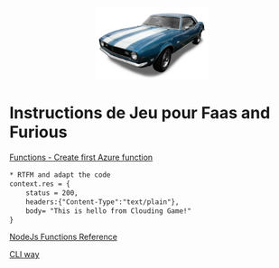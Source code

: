 <center><img src="./images/faas_and_furious.png" width="200"></center>

# Instructions de Jeu pour Faas and Furious

[Functions - Create first Azure function](https://docs.microsoft.com/fr-fr/azure/azure-functions/functions-create-first-azure-function)
```
* RTFM and adapt the code
context.res = {
	status = 200,
	headers:{"Content-Type":"text/plain"},
	body= "This is hello from Clouding Game!"
}
```

[NodeJs Functions Reference](https://docs.microsoft.com/fr-fr/azure/azure-functions/functions-reference-node)

[CLI way](https://docs.microsoft.com/fr-fr/azure/azure-functions/functions-create-first-azure-function-azure-cli)